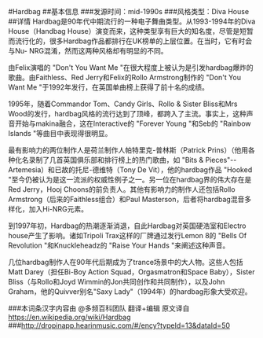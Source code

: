 #Hardbag
##基本信息
###发源时间：mid-1990s
###风格类型：Diva House
##详情
Hardbag是90年代中期流行的一种电子舞曲类型。从1993-1994年的Diva House（Handbag
House）演变而来，这种类型享有巨大的知名度，尽管是短暂而流行化的，很多Hardbag作品都排行在UK榜单的上层位置。在当时，它有时会与Nu-
NRG混淆，然而这两种风格却有明显的不同。



由Felix演唱的 "Don't You Want Me "在很大程度上被认为是引发hardbag爆炸的歌曲。由Faithless、Red
Jerry和Felix的Rollo Armstrong制作的 "Don't You Want Me "于1992年发行，在英国单曲榜上获得了前十名的成绩。



1995年，随着Commandor Tom、Candy Girls、Rollo & Sister Bliss和Mrs
Wood的发行，hardbag风格的流行达到了顶峰，都跨入了主流。事实上，这种声音开始与makina融合，这在Interactive的 "Forever
Young "和Seb的 "Rainbow Islands "等曲目中表现得很明显。



最有影响力的两位制作人是荷兰制作人帕特里克-普林斯（Patrick Prins）（他用各种化名录制了几首英国俱乐部和排行榜上的热门歌曲，如 "Bits &
Pieces"--Artemesia）和已故的托尼-德维特（Tony De Vit），他的hardbag作品 "Hooked
"至今仍被认为是这一流派的权威性例子之一。另一位在hardbag界的伟大存在是Red Jerry，Hooj
Choons的前负责人。其他有影响力的制作人还包括Rollo Armstrong（后来的Faithless组合）和Paul
Masterson，后者将hardbag混音多样化，加入Hi-NRG元素。



到1997年初，Hardbag的热潮逐渐消退，自此Hardbag对英国硬浩室和Electro house产生了影响。诸如Tripoli
Trax这样的厂牌通过发行Lemon 8的 "Bells Of Revolution "和Knuckleheadz的 "Raise Your Hands
"来阐述这种声音。



几位hardbag制作人在90年代后期成为了trance场景中的大人物。这些人包括Matt Darey（担任Bi-Boy Action
Squad，Orgasmatron和Space Baby），Sister Bliss（与Rollo和Joyd
Wimmin的Jon共同创作和共同制作），以及John Graham，他的Quivver别名"Saxy
Lady"（1994年）的hardbag形象大受欢迎。

###本词条汉字内容由 @多频百科团队 翻译+编辑
原文译自 https://en.wikipedia.org/wiki/Hardbag
###http://dropinapp.hearinmusic.com/#/ency?typeId=13&dataId=50
